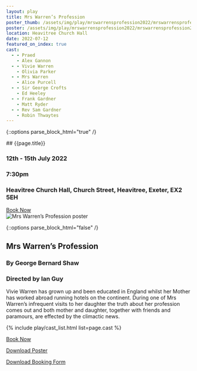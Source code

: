 ```yaml
---
layout: play
title: Mrs Warren’s Profession
poster_thumb: /assets/img/play/mrswarrensprofession2022/mrswarrensprofession2022thumb.jpg
poster: /assets/img/play/mrswarrensprofession2022/mrswarrensprofession2022poster.jpg
location: Heavitree Church Hall
date: 2022-07-12
featured_on_index: true
cast:
  - - Praed
    - Alex Gannon
  - - Vivie Warren
    - Olivia Parker
  - - Mrs Warren
    - Alice Purcell
  - - Sir George Crofts
    - Ed Heeley
  - - Frank Gardner
    - Matt Ryder
  - - Rev Sam Gardner
    - Robin Thwaytes
---
```


{::options parse_block_html="true" /}

<div class="jumbotron">
## {{page.title}}
<h3> <i class="fas fa-calendar-alt"></i> 12th - 15th July 2022</h3>
<h3> <i class="fas fa-clock"></i> 7:30pm</h3>
<h3> <i class="fas fa-map-marker-alt"></i> Heavitree Church Hall, Church Street, Heavitree, Exeter, EX2 5EH</h3>
<a class="btn btn-primary" href="{{ site.social_links.ticketsource }}" role="button">Book Now</a>
</div>

<div class="row text-center">
<div class="col-1">
</div>
<div class="col-10">
<img class="img-fluid" src="{{ "/assets/img/play/mrswarrensprofession2022/mrswarrensprofession2022poster.jpg" | relative_url }}" alt="Mrs Warren’s Profession poster" />
</div>
<div class="col-1">
</div>
</div>

{::options parse_block_html="false" /}

## Mrs Warren’s Profession
### By George Bernard Shaw
### Directed by Ian Guy

Vivie Warren has grown up and been educated in England whilst her Mother has
worked abroad running hotels on the continent. During one of Mrs Warren’s
infrequent visits to her daughter the truth about her profession comes out and
both mother and daughter, together with friends and paramours, are effected by
the climactic news.

{% include play/cast_list.html list=page.cast %}

<p class="text-center"><a class="btn btn-primary" href="{{ site.social_links.ticketsource }}" role="button">Book Now</a></p>
<p class="text-center"><a href="{{ "/assets/img/play/mrswarrensprofession2022/mrswarrensprofession2022poster.pdf" | relative_url}}" role="button">Download Poster</a></p>
<p class="text-center"><a href="{{ "/assets/img/play/mrswarrensprofession2022/mrswarrensprofession2022bookingform.pdf" | relative_url }}" role="button">Download Booking Form</a></p>
